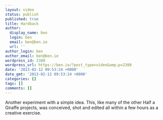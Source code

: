 ```yaml
---
layout: video
status: publish
published: true
title: Hardback
author:
  display_name: ben
  login: ben
  email: ben@ben.ie
  url: ''
author_login: ben
author_email: ben@ben.ie
wordpress_id: 2380
wordpress_url: https://ben.ie/?post_type=video&amp;p=2380
date: '2013-02-12 09:53:24 +0000'
date_gmt: '2013-02-12 09:53:24 +0000'
categories: []
tags: []
comments: []
---
```

<p>Another experiment with a simple idea. This, like many of the other Half a Giraffe projects, was conceived, shot and edited all within a few hours as a creative exercise.</p>

